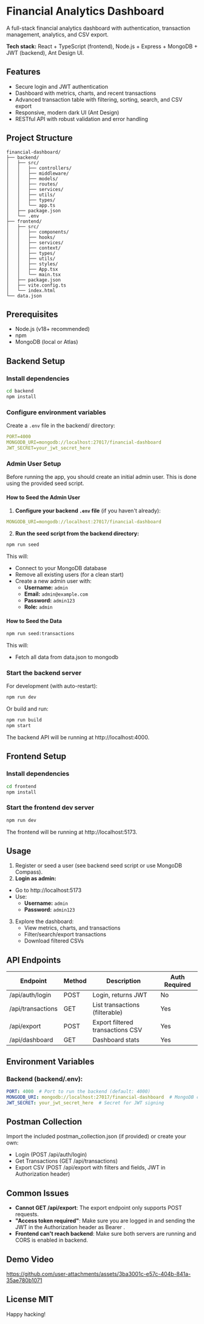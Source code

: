 # Financial Analytics Dashboard

A full-stack financial analytics dashboard with authentication, transaction management, analytics, and CSV export.

**Tech stack:** React + TypeScript (frontend), Node.js + Express + MongoDB + JWT (backend), Ant Design UI.

## Features

- Secure login and JWT authentication
- Dashboard with metrics, charts, and recent transactions
- Advanced transaction table with filtering, sorting, search, and CSV export
- Responsive, modern dark UI (Ant Design)
- RESTful API with robust validation and error handling

## Project Structure

```
financial-dashboard/
├── backend/
│   ├── src/
│   │   ├── controllers/
│   │   ├── middleware/
│   │   ├── models/
│   │   ├── routes/
│   │   ├── services/
│   │   ├── utils/
│   │   ├── types/
│   │   └── app.ts
│   ├── package.json
│   └── .env
├── frontend/
│   ├── src/
│   │   ├── components/
│   │   ├── hooks/
│   │   ├── services/
│   │   ├── context/
│   │   ├── types/
│   │   ├── utils/
│   │   ├── styles/
│   │   ├── App.tsx
│   │   └── main.tsx
│   ├── package.json
│   ├── vite.config.ts
│   └── index.html
└── data.json
```

## Prerequisites

- Node.js (v18+ recommended)
- npm
- MongoDB (local or Atlas)

## Backend Setup

### Install dependencies

```bash
cd backend
npm install
```

### Configure environment variables

Create a `.env` file in the backend/ directory:

```yaml
PORT=4000
MONGODB_URI=mongodb://localhost:27017/financial-dashboard
JWT_SECRET=your_jwt_secret_here
```

### Admin User Setup

Before running the app, you should create an initial admin user. This is done using the provided seed script.

#### How to Seed the Admin User

1. **Configure your backend `.env` file** (if you haven't already):

```yaml
MONGODB_URI=mongodb://localhost:27017/financial-dashboard
```

2. **Run the seed script from the backend directory:**

```bash
npm run seed
```

This will:
- Connect to your MongoDB database
- Remove all existing users (for a clean start)
- Create a new admin user with:
  - **Username:** `admin`
  - **Email:** `admin@example.com`
  - **Password:** `admin123`
  - **Role:** `admin`

#### How to Seed the Data
```bash
npm run seed:transactions
```
This will:
- Fetch all data from data.json to mongodb

### Start the backend server

For development (with auto-restart):

```bash
npm run dev
```

Or build and run:

```bash
npm run build
npm start
```

The backend API will be running at http://localhost:4000.

## Frontend Setup

### Install dependencies

```bash
cd frontend
npm install
```

### Start the frontend dev server

```bash
npm run dev
```

The frontend will be running at http://localhost:5173.

## Usage

1. Register or seed a user (see backend seed script or use MongoDB Compass).
2. **Login as admin:**
- Go to http://localhost:5173
- Use:
  - **Username:** `admin`
  - **Password:** `admin123`
3. Explore the dashboard:
   - View metrics, charts, and transactions
   - Filter/search/export transactions
   - Download filtered CSVs

## API Endpoints

| Endpoint | Method | Description | Auth Required |
|----------|--------|-------------|---------------|
| /api/auth/login | POST | Login, returns JWT | No |
| /api/transactions | GET | List transactions (filterable) | Yes |
| /api/export | POST | Export filtered transactions CSV | Yes |
| /api/dashboard | GET | Dashboard stats | Yes |

## Environment Variables

### Backend (backend/.env):

```yaml
PORT: 4000  # Port to run the backend (default: 4000)
MONGODB_URI: mongodb://localhost:27017/financial-dashboard  # MongoDB connection string
JWT_SECRET: your_jwt_secret_here  # Secret for JWT signing
```

## Postman Collection

Import the included postman_collection.json (if provided) or create your own:

- Login (POST /api/auth/login)
- Get Transactions (GET /api/transactions)
- Export CSV (POST /api/export with filters and fields, JWT in Authorization header)

## Common Issues

- **Cannot GET /api/export**: The export endpoint only supports POST requests.
- **"Access token required"**: Make sure you are logged in and sending the JWT in the Authorization header as Bearer <token>.
- **Frontend can't reach backend**: Make sure both servers are running and CORS is enabled in backend.

## Demo Video
https://github.com/user-attachments/assets/3ba3001c-e57c-404b-841a-35ae780b1071

## License MIT

Happy hacking!